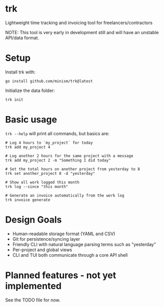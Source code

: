 # trk

Lightweight time tracking and invoicing tool for freelancers/contractors

NOTE: This tool is very early in development still and will have an unstable API/data format.

# Setup

Install trk with:

    go install github.com/minism/trk@latest

Initialize the data folder:

    trk init

# Basic usage

`trk --help` will print all commands, but basics are:

    # Log 4 hours to `my_project` for today
    trk add my_project 4

    # Log another 2 hours for the same project with a message
    trk add my_project 2 -m "Something I did today"

    # Set the total hours on another project from yesterday to 8
    trk set another_project 8 -d "yesterday"

    # Show all work logged this month
    trk log --since "this month"

    # Generate an invoice automatically from the work log
    trk invoice generate

# Design Goals

- Human-readable storage format (YAML and CSV)
- Git for persistence/syncing layer
- Friendly CLI with natural language parsing terms such as "yesterday"
- Per-project and global views
- CLI and TUI both communicate through a core API shell

# Planned features - not yet implemented

See the TODO file for now.
